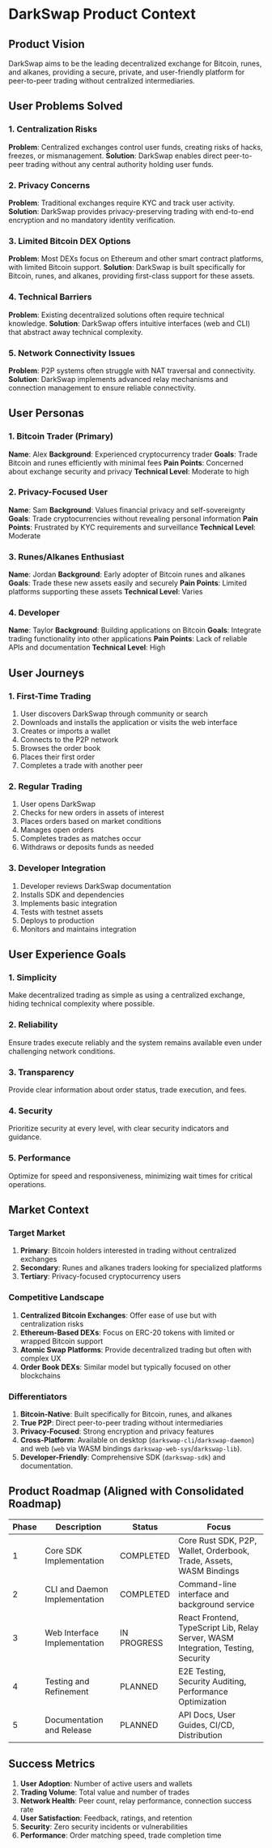 # DarkSwap Product Context

## Product Vision

DarkSwap aims to be the leading decentralized exchange for Bitcoin, runes, and alkanes, providing a secure, private, and user-friendly platform for peer-to-peer trading without centralized intermediaries.

## User Problems Solved

### 1. Centralization Risks

**Problem**: Centralized exchanges control user funds, creating risks of hacks, freezes, or mismanagement.
**Solution**: DarkSwap enables direct peer-to-peer trading without any central authority holding user funds.

### 2. Privacy Concerns

**Problem**: Traditional exchanges require KYC and track user activity.
**Solution**: DarkSwap provides privacy-preserving trading with end-to-end encryption and no mandatory identity verification.

### 3. Limited Bitcoin DEX Options

**Problem**: Most DEXs focus on Ethereum and other smart contract platforms, with limited Bitcoin support.
**Solution**: DarkSwap is built specifically for Bitcoin, runes, and alkanes, providing first-class support for these assets.

### 4. Technical Barriers

**Problem**: Existing decentralized solutions often require technical knowledge.
**Solution**: DarkSwap offers intuitive interfaces (web and CLI) that abstract away technical complexity.

### 5. Network Connectivity Issues

**Problem**: P2P systems often struggle with NAT traversal and connectivity.
**Solution**: DarkSwap implements advanced relay mechanisms and connection management to ensure reliable connectivity.

## User Personas

### 1. Bitcoin Trader (Primary)

**Name**: Alex
**Background**: Experienced cryptocurrency trader
**Goals**: Trade Bitcoin and runes efficiently with minimal fees
**Pain Points**: Concerned about exchange security and privacy
**Technical Level**: Moderate to high

### 2. Privacy-Focused User

**Name**: Sam
**Background**: Values financial privacy and self-sovereignty
**Goals**: Trade cryptocurrencies without revealing personal information
**Pain Points**: Frustrated by KYC requirements and surveillance
**Technical Level**: Moderate

### 3. Runes/Alkanes Enthusiast

**Name**: Jordan
**Background**: Early adopter of Bitcoin runes and alkanes
**Goals**: Trade these new assets easily and securely
**Pain Points**: Limited platforms supporting these assets
**Technical Level**: Varies

### 4. Developer

**Name**: Taylor
**Background**: Building applications on Bitcoin
**Goals**: Integrate trading functionality into other applications
**Pain Points**: Lack of reliable APIs and documentation
**Technical Level**: High

## User Journeys

### 1. First-Time Trading

1. User discovers DarkSwap through community or search
2. Downloads and installs the application or visits the web interface
3. Creates or imports a wallet
4. Connects to the P2P network
5. Browses the order book
6. Places their first order
7. Completes a trade with another peer

### 2. Regular Trading

1. User opens DarkSwap
2. Checks for new orders in assets of interest
3. Places orders based on market conditions
4. Manages open orders
5. Completes trades as matches occur
6. Withdraws or deposits funds as needed

### 3. Developer Integration

1. Developer reviews DarkSwap documentation
2. Installs SDK and dependencies
3. Implements basic integration
4. Tests with testnet assets
5. Deploys to production
6. Monitors and maintains integration

## User Experience Goals

### 1. Simplicity

Make decentralized trading as simple as using a centralized exchange, hiding technical complexity where possible.

### 2. Reliability

Ensure trades execute reliably and the system remains available even under challenging network conditions.

### 3. Transparency

Provide clear information about order status, trade execution, and fees.

### 4. Security

Prioritize security at every level, with clear security indicators and guidance.

### 5. Performance

Optimize for speed and responsiveness, minimizing wait times for critical operations.

## Market Context

### Target Market

1. **Primary**: Bitcoin holders interested in trading without centralized exchanges
2. **Secondary**: Runes and alkanes traders looking for specialized platforms
3. **Tertiary**: Privacy-focused cryptocurrency users

### Competitive Landscape

1. **Centralized Bitcoin Exchanges**: Offer ease of use but with centralization risks
2. **Ethereum-Based DEXs**: Focus on ERC-20 tokens with limited or wrapped Bitcoin support
3. **Atomic Swap Platforms**: Provide decentralized trading but often with complex UX
4. **Order Book DEXs**: Similar model but typically focused on other blockchains

### Differentiators

1. **Bitcoin-Native**: Built specifically for Bitcoin, runes, and alkanes
2. **True P2P**: Direct peer-to-peer trading without intermediaries
3. **Privacy-Focused**: Strong encryption and privacy features
4. **Cross-Platform**: Available on desktop (`darkswap-cli`/`darkswap-daemon`) and web (`web` via WASM bindings `darkswap-web-sys`/`darkswap-lib`).
5. **Developer-Friendly**: Comprehensive SDK (`darkswap-sdk`) and documentation.

## Product Roadmap (Aligned with Consolidated Roadmap)

| Phase | Description                 | Status      | Focus                                                                               |
|-------|-----------------------------|-------------|-------------------------------------------------------------------------------------|
| 1     | Core SDK Implementation     | COMPLETED   | Core Rust SDK, P2P, Wallet, Orderbook, Trade, Assets, WASM Bindings                 |
| 2     | CLI and Daemon Implementation | COMPLETED   | Command-line interface and background service                                       |
| 3     | Web Interface Implementation| IN PROGRESS | React Frontend, TypeScript Lib, Relay Server, WASM Integration, Testing, Security   |
| 4     | Testing and Refinement      | PLANNED     | E2E Testing, Security Auditing, Performance Optimization                            |
| 5     | Documentation and Release   | PLANNED     | API Docs, User Guides, CI/CD, Distribution                                          |

## Success Metrics

1. **User Adoption**: Number of active users and wallets
2. **Trading Volume**: Total value and number of trades
3. **Network Health**: Peer count, relay performance, connection success rate
4. **User Satisfaction**: Feedback, ratings, and retention
5. **Security**: Zero security incidents or vulnerabilities
6. **Performance**: Order matching speed, trade completion time
